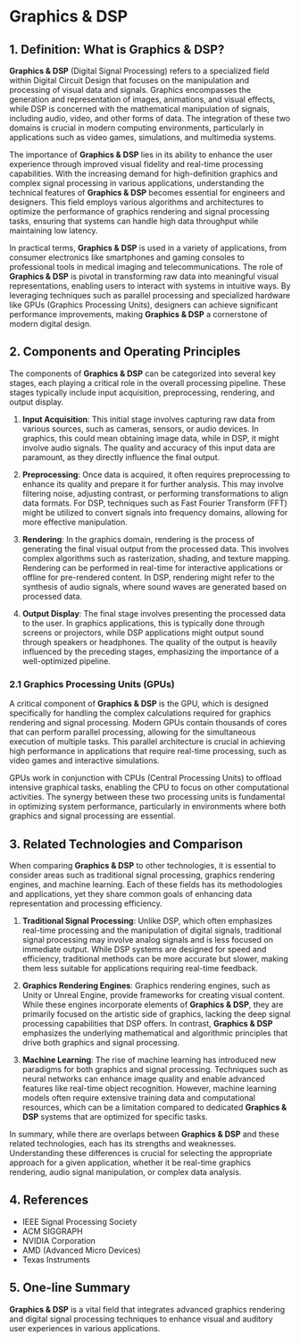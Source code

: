 # Graphics & DSP

## 1. Definition: What is **Graphics & DSP**?
**Graphics & DSP** (Digital Signal Processing) refers to a specialized field within Digital Circuit Design that focuses on the manipulation and processing of visual data and signals. Graphics encompasses the generation and representation of images, animations, and visual effects, while DSP is concerned with the mathematical manipulation of signals, including audio, video, and other forms of data. The integration of these two domains is crucial in modern computing environments, particularly in applications such as video games, simulations, and multimedia systems.

The importance of **Graphics & DSP** lies in its ability to enhance the user experience through improved visual fidelity and real-time processing capabilities. With the increasing demand for high-definition graphics and complex signal processing in various applications, understanding the technical features of **Graphics & DSP** becomes essential for engineers and designers. This field employs various algorithms and architectures to optimize the performance of graphics rendering and signal processing tasks, ensuring that systems can handle high data throughput while maintaining low latency.

In practical terms, **Graphics & DSP** is used in a variety of applications, from consumer electronics like smartphones and gaming consoles to professional tools in medical imaging and telecommunications. The role of **Graphics & DSP** is pivotal in transforming raw data into meaningful visual representations, enabling users to interact with systems in intuitive ways. By leveraging techniques such as parallel processing and specialized hardware like GPUs (Graphics Processing Units), designers can achieve significant performance improvements, making **Graphics & DSP** a cornerstone of modern digital design.

## 2. Components and Operating Principles
The components of **Graphics & DSP** can be categorized into several key stages, each playing a critical role in the overall processing pipeline. These stages typically include input acquisition, preprocessing, rendering, and output display.

1. **Input Acquisition**: This initial stage involves capturing raw data from various sources, such as cameras, sensors, or audio devices. In graphics, this could mean obtaining image data, while in DSP, it might involve audio signals. The quality and accuracy of this input data are paramount, as they directly influence the final output.

2. **Preprocessing**: Once data is acquired, it often requires preprocessing to enhance its quality and prepare it for further analysis. This may involve filtering noise, adjusting contrast, or performing transformations to align data formats. For DSP, techniques such as Fast Fourier Transform (FFT) might be utilized to convert signals into frequency domains, allowing for more effective manipulation.

3. **Rendering**: In the graphics domain, rendering is the process of generating the final visual output from the processed data. This involves complex algorithms such as rasterization, shading, and texture mapping. Rendering can be performed in real-time for interactive applications or offline for pre-rendered content. In DSP, rendering might refer to the synthesis of audio signals, where sound waves are generated based on processed data.

4. **Output Display**: The final stage involves presenting the processed data to the user. In graphics applications, this is typically done through screens or projectors, while DSP applications might output sound through speakers or headphones. The quality of the output is heavily influenced by the preceding stages, emphasizing the importance of a well-optimized pipeline.

### 2.1 Graphics Processing Units (GPUs)
A critical component of **Graphics & DSP** is the GPU, which is designed specifically for handling the complex calculations required for graphics rendering and signal processing. Modern GPUs contain thousands of cores that can perform parallel processing, allowing for the simultaneous execution of multiple tasks. This parallel architecture is crucial in achieving high performance in applications that require real-time processing, such as video games and interactive simulations.

GPUs work in conjunction with CPUs (Central Processing Units) to offload intensive graphical tasks, enabling the CPU to focus on other computational activities. The synergy between these two processing units is fundamental in optimizing system performance, particularly in environments where both graphics and signal processing are essential.

## 3. Related Technologies and Comparison
When comparing **Graphics & DSP** to other technologies, it is essential to consider areas such as traditional signal processing, graphics rendering engines, and machine learning. Each of these fields has its methodologies and applications, yet they share common goals of enhancing data representation and processing efficiency.

1. **Traditional Signal Processing**: Unlike DSP, which often emphasizes real-time processing and the manipulation of digital signals, traditional signal processing may involve analog signals and is less focused on immediate output. While DSP systems are designed for speed and efficiency, traditional methods can be more accurate but slower, making them less suitable for applications requiring real-time feedback.

2. **Graphics Rendering Engines**: Graphics rendering engines, such as Unity or Unreal Engine, provide frameworks for creating visual content. While these engines incorporate elements of **Graphics & DSP**, they are primarily focused on the artistic side of graphics, lacking the deep signal processing capabilities that DSP offers. In contrast, **Graphics & DSP** emphasizes the underlying mathematical and algorithmic principles that drive both graphics and signal processing.

3. **Machine Learning**: The rise of machine learning has introduced new paradigms for both graphics and signal processing. Techniques such as neural networks can enhance image quality and enable advanced features like real-time object recognition. However, machine learning models often require extensive training data and computational resources, which can be a limitation compared to dedicated **Graphics & DSP** systems that are optimized for specific tasks.

In summary, while there are overlaps between **Graphics & DSP** and these related technologies, each has its strengths and weaknesses. Understanding these differences is crucial for selecting the appropriate approach for a given application, whether it be real-time graphics rendering, audio signal manipulation, or complex data analysis.

## 4. References
- IEEE Signal Processing Society
- ACM SIGGRAPH
- NVIDIA Corporation
- AMD (Advanced Micro Devices)
- Texas Instruments

## 5. One-line Summary
**Graphics & DSP** is a vital field that integrates advanced graphics rendering and digital signal processing techniques to enhance visual and auditory user experiences in various applications.